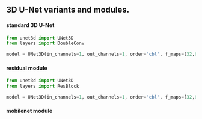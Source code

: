 ## 3D U-Net variants and modules.

#### standard 3D U-Net
```python
from unet3d import UNet3D
from layers import DoubleConv

model = UNet3D(in_channels=1, out_channels=1, order='cbl', f_maps=[32,64,128,256], basic_module=DoubleConv, upsample_type='nearest', bias=True)
```
#### residual module
```python
from unet3d import UNet3D
from layers import ResBlock

model = UNet3D(in_channels=1, out_channels=1, order='cbl', f_maps=[32,64,128,256], basic_module=ResBlock, upsample_type='deconv', bias=True)
```
#### mobilenet module
